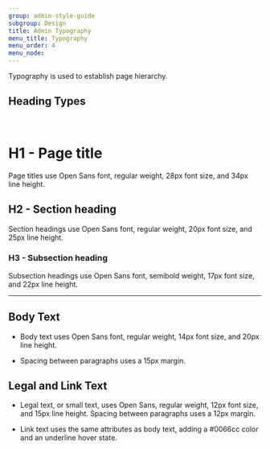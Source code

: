 ```yaml
---
group: admin-style-guide
subgroup: Design
title: Admin Typography
menu_title: Typography
menu_order: 4
menu_node:
---
```


Typography is used to establish page hierarchy.

## Heading Types

<br>

# H1 - Page title

Page titles use Open Sans font, regular weight, 28px font size, and 34px line height.

## H2 - Section heading

Section headings use Open Sans font, regular weight, 20px font size, and 25px line height.

### H3 - Subsection heading

Subsection headings use Open Sans font, semibold weight, 17px font size, and 22px line height.

---

## Body Text

*  Body text uses Open Sans font, regular weight, 14px font size, and 20px line height.

*  Spacing between paragraphs uses a 15px margin.

## Legal and Link Text

*  Legal text, or small text, uses Open Sans, regular weight, 12px font size, and 15px line height. Spacing between paragraphs uses a 12px margin.

*  Link text uses the same attributes as body text, adding a #0066cc color and an underline hover state.

